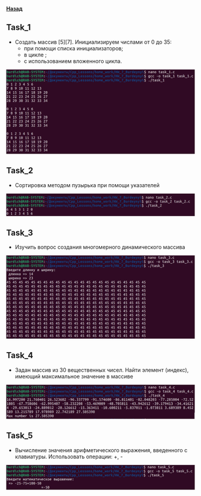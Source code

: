 [**Назад**](https://github.com/BurdichxD4r/Cpp_Lessons/tree/master#course-ccqt)
## Task_1

- Создать массив [5][7]. Инициализируем числами от 0 до 35:
    - при помощи списка инициализаторов;
    - в цикле ;
    - с использованием вложенного цикла.

<img src="jpg/1.png">

## Task_2

- Сортировка методом пузырька при помощи указателей

<img src="jpg/2.png">

## Task_3

- Изучить вопрос создания многомерного динамического массива

<img src="jpg/3.png">

## Task_4

- Задан массив из 30 вещественных чисел. Найти элемент (индекс), имеющий максимальное значение в массиве

<img src="jpg/4.png">

## Task_5

- Вычисление значения арифметического выражения, введенного с клавиатуры. Использовать операции: +, -

<img src="jpg/5.png">